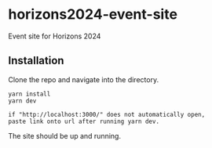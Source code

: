 # horizons2024-event-site

Event site for Horizons 2024

## Installation

Clone the repo and navigate into the directory.

```
yarn install
yarn dev

if "http://localhost:3000/" does not automatically open,
paste link onto url after running yarn dev.
```

The site should be up and running.
